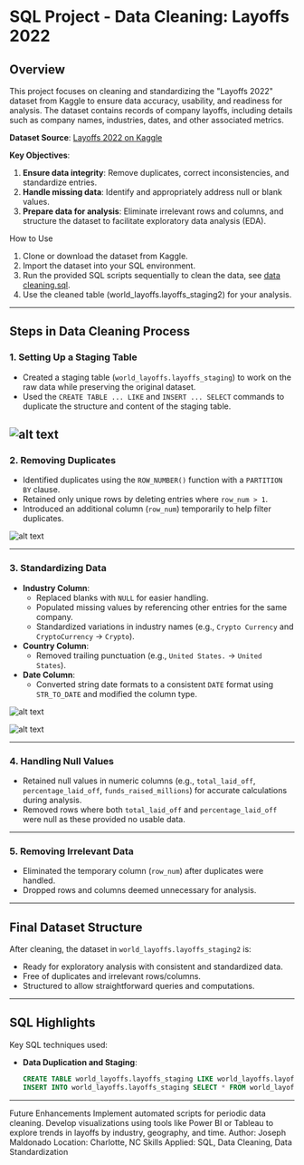 # SQL Project - Data Cleaning: Layoffs 2022

## Overview
This project focuses on cleaning and standardizing the "Layoffs 2022" dataset from Kaggle to ensure data accuracy, usability, and readiness for analysis. The dataset contains records of company layoffs, including details such as company names, industries, dates, and other associated metrics.

**Dataset Source**: [Layoffs 2022 on Kaggle](https://www.kaggle.com/datasets/swaptr/layoffs-2022)


**Key Objectives**:
1. **Ensure data integrity**: Remove duplicates, correct inconsistencies, and standardize entries.
2. **Handle missing data**: Identify and appropriately address null or blank values.
3. **Prepare data for analysis**: Eliminate irrelevant rows and columns, and structure the dataset to facilitate exploratory data analysis (EDA).


How to Use
1. Clone or download the dataset from Kaggle.
2. Import the dataset into your SQL environment.
3. Run the provided SQL scripts sequentially to clean the data, see [data cleaning.sql](<Data Cleaning.sql>).
4. Use the cleaned table (world_layoffs.layoffs_staging2) for your analysis.


---

## Steps in Data Cleaning Process

### 1. **Setting Up a Staging Table**
   - Created a staging table (`world_layoffs.layoffs_staging`) to work on the raw data while preserving the original dataset.
   - Used the `CREATE TABLE ... LIKE` and `INSERT ... SELECT` commands to duplicate the structure and content of the staging table.

![alt text](image-1.png)
---

### 2. **Removing Duplicates**
   - Identified duplicates using the `ROW_NUMBER()` function with a `PARTITION BY` clause.
   - Retained only unique rows by deleting entries where `row_num > 1`.
   - Introduced an additional column (`row_num`) temporarily to help filter duplicates.

![alt text](image.png)



---

### 3. **Standardizing Data**
   - **Industry Column**:
     - Replaced blanks with `NULL` for easier handling.
     - Populated missing values by referencing other entries for the same company.
     - Standardized variations in industry names (e.g., `Crypto Currency` and `CryptoCurrency` → `Crypto`).
   - **Country Column**:
     - Removed trailing punctuation (e.g., `United States.` → `United States`).
   - **Date Column**:
     - Converted string date formats to a consistent `DATE` format using `STR_TO_DATE` and modified the column type.


![alt text](image-2.png)

![alt text](image-3.png)

---

### 4. **Handling Null Values**
   - Retained null values in numeric columns (e.g., `total_laid_off`, `percentage_laid_off`, `funds_raised_millions`) for accurate calculations during analysis.
   - Removed rows where both `total_laid_off` and `percentage_laid_off` were null as these provided no usable data.

---

### 5. **Removing Irrelevant Data**
   - Eliminated the temporary column (`row_num`) after duplicates were handled.
   - Dropped rows and columns deemed unnecessary for analysis.

---

## Final Dataset Structure
After cleaning, the dataset in `world_layoffs.layoffs_staging2` is:
- Ready for exploratory analysis with consistent and standardized data.
- Free of duplicates and irrelevant rows/columns.
- Structured to allow straightforward queries and computations.

---

## SQL Highlights
Key SQL techniques used:
- **Data Duplication and Staging**:
  ```sql
  CREATE TABLE world_layoffs.layoffs_staging LIKE world_layoffs.layoffs;
  INSERT INTO world_layoffs.layoffs_staging SELECT * FROM world_layoffs.layoffs;

---

Future Enhancements
Implement automated scripts for periodic data cleaning.
Develop visualizations using tools like Power BI or Tableau to explore trends in layoffs by industry, geography, and time.
Author: Joseph Maldonado
Location: Charlotte, NC
Skills Applied: SQL, Data Cleaning, Data Standardization